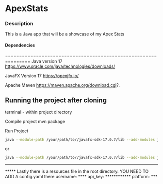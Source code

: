 # ApexStats
### Description 
This is a Java app that will be a showcase of my Apex Stats 

#### Dependencies 
===============================================================
Java version 17 
https://www.oracle.com/java/technologies/downloads/

JavaFX Version 17 
https://openjfx.io/

Apache Maven
https://maven.apache.org/download.cgi?.

Running the project after cloning 
-------------------------------------------------------------
terminal - within project directory 

Compile project 
mvn package 

Run Project 
```bash
java --module-path /your/path/to//javafx-sdk-17.0.7/lib --add-modules javafx.controls,javafx.fxml -cp target/ApexStats-1.0-SNAPSHOT-jar-with-dependencies.jar ApexStatsApp
```
or
```bash
java --module-path /your/path/to//javafx-sdk-17.0.7/lib --add-modules javafx.controls,javafx.fxml -cp target/ApexStats-1.0-SNAPSHOT.jar ApexStatsApp
```
--------------------------------------------
***** Lastly there is a resources file in the root directory. YOU NEED TO ADD A config.yaml there 
username: ****
api_key: ************
platform: ***